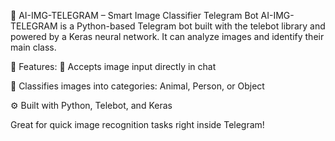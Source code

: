 🤖 AI-IMG-TELEGRAM – Smart Image Classifier Telegram Bot
AI-IMG-TELEGRAM is a Python-based Telegram bot built with the telebot library and powered by a Keras neural network. It can analyze images and identify their main class.

🧠 Features:
📸 Accepts image input directly in chat

🐾 Classifies images into categories: Animal, Person, or Object

⚙️ Built with Python, Telebot, and Keras

Great for quick image recognition tasks right inside Telegram!

